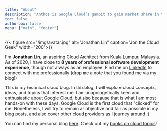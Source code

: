 ```yaml
---
title: "About"
description: "Anthos is Google Cloud’s gambit to gain market share in the enterprise."
toc: false
authorbox: false
menu: ["main", "footer"]
---
```


{{< figure src="/img/avatar.jpg" alt="Jonathan Lin" caption="Jon the Cloud Geek" width="200">}}

I'm **Jonathan Lin**, an aspiring Cloud Architect from Kuala Lumpur, Malaysia. As of 2020, I have close to **8 years of professional software development experience**, though not always as an employee. Find me on [LinkedIn](https://www.linkedin.com/in/jonlinernsheong/) to connect with me professionally (drop me a note that you found me via my blog!)

This is my technical cloud blog. In this blog, I will explore cloud concepts, ideas, and topics that interest me. I am unapologetically keen and enthusiastic about Google Cloud, but also because that is what I am most hands-on with these days. Google Cloud is the first cloud that "clicked" for me. Nonetheless, I will try to remain as objective and fair as possible in my blog posts, and also cover other cloud providers as I journey around ;)

You can find my personal blog [here](https://jonlin.es). Check out my [books on cloud topics](/books/)!

